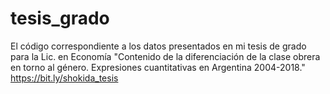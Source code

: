 # tesis_grado

El código correspondiente a los datos presentados en mi tesis de grado para la Lic. en Economía "Contenido de la diferenciación de la clase obrera en torno al género. Expresiones cuantitativas en Argentina 2004-2018." https://bit.ly/shokida_tesis
